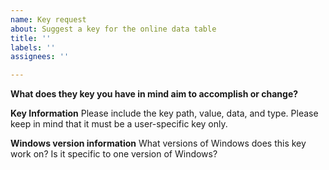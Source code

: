 ```yaml
---
name: Key request
about: Suggest a key for the online data table
title: ''
labels: ''
assignees: ''

---
```


**What does they key you have in mind aim to accomplish or change?**

**Key Information**
Please include the key path, value, data, and type. Please keep in mind that it must be a user-specific key only.

**Windows version information**
What versions of Windows does this key work on? Is it specific to one version of Windows?
